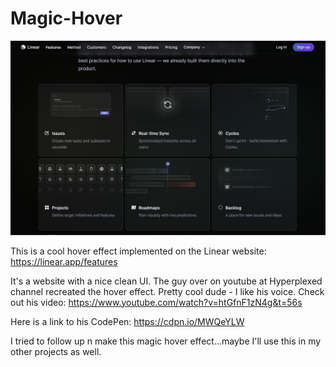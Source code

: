 # Magic-Hover
![Linear website screenshot](Linear-snap.PNG)

This is a cool hover effect implemented on the Linear website: https://linear.app/features

It's a website with a nice clean UI. The guy over on youtube at Hyperplexed channel recreated the hover effect. Pretty cool dude - I like his voice. 
Check out his video: https://www.youtube.com/watch?v=htGfnF1zN4g&t=56s

Here is a link to his CodePen: https://cdpn.io/MWQeYLW

I tried to follow up n make this magic hover effect...maybe I'll use this in my other projects as well.
